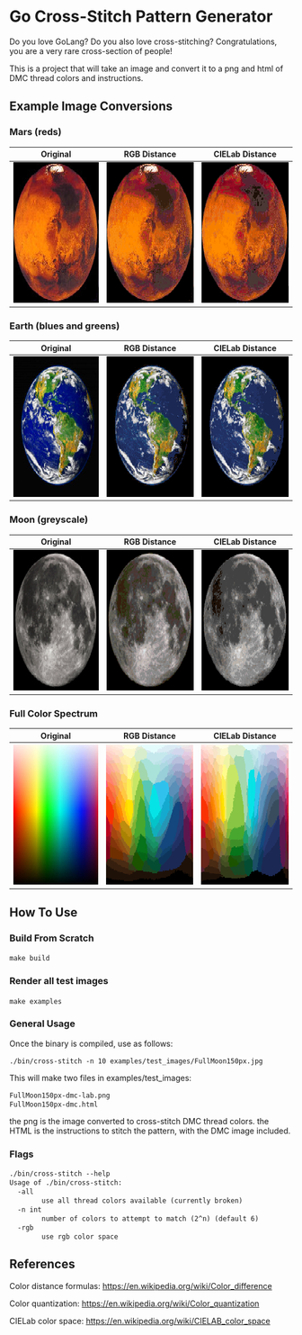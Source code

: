 # Go Cross-Stitch Pattern Generator
Do you love GoLang? Do you also love cross-stitching? Congratulations, you are a very rare cross-section of people!

This is a project that will take an image and convert it to a png and html of DMC thread colors and instructions.

## Example Image Conversions

### Mars (reds)
| Original | RGB Distance | CIELab Distance |
|:--:|:--:|:--:|
| <img src="https://github.com/lindsaylandry/go-cross-stitch/blob/master/examples/test_images/mars.jpg" height="250" style="image-rendering: pixelated;"> | <img src="https://github.com/lindsaylandry/go-cross-stitch/blob/master/examples/test_images/mars-dmc-rgb.png" height="250" style="image-rendering: pixelated;"> | <img src="https://github.com/lindsaylandry/go-cross-stitch/blob/master/examples/test_images/mars-dmc-lab.png" height="250" style="image-rendering: pixelated;">

### Earth (blues and greens)
| Original | RGB Distance | CIELab Distance |
|:--:|:--:|:--:|
| <img src="https://github.com/lindsaylandry/go-cross-stitch/blob/master/examples/test_images/earth200.jpg" height="250" style="image-rendering: pixelated;"> | <img src="https://github.com/lindsaylandry/go-cross-stitch/blob/master/examples/test_images/earth200-dmc-rgb.png" height="250" style="image-rendering: pixelated;"> | <img src="https://github.com/lindsaylandry/go-cross-stitch/blob/master/examples/test_images/earth200-dmc-lab.png" height="250" style="image-rendering: pixelated;">

### Moon (greyscale)
| Original | RGB Distance | CIELab Distance |
|:--:|:--:|:--:|
| <img src="https://github.com/lindsaylandry/go-cross-stitch/blob/master/examples/test_images/FullMoon150px.jpg" height="250" style="image-rendering: pixelated;"> | <img src="https://github.com/lindsaylandry/go-cross-stitch/blob/master/examples/test_images/FullMoon150px-dmc-rgb.png" height="250" style="image-rendering: pixelated;"> | <img src="https://github.com/lindsaylandry/go-cross-stitch/blob/master/examples/test_images/FullMoon150px-dmc-lab.png" height="250" style="image-rendering: pixelated;">

### Full Color Spectrum
| Original | RGB Distance | CIELab Distance |
|:--:|:--:|:--:|
| <img src="https://github.com/lindsaylandry/go-cross-stitch/blob/master/examples/test_images/colors.jpg" height="250" style="image-rendering: pixelated;"> | <img src="https://github.com/lindsaylandry/go-cross-stitch/blob/master/examples/test_images/colors-dmc-rgb.png" height="250" style="image-rendering: pixelated;"> | <img src="https://github.com/lindsaylandry/go-cross-stitch/blob/master/examples/test_images/colors-dmc-lab.png" height="250" style="image-rendering: pixelated;">

## How To Use

### Build From Scratch
```make build```

### Render all test images
```make examples```

### General Usage
Once the binary is compiled, use as follows:
```
./bin/cross-stitch -n 10 examples/test_images/FullMoon150px.jpg
```
This will make two files in examples/test_images:
```
FullMoon150px-dmc-lab.png
FullMoon150px-dmc.html
```
the png is the image converted to cross-stitch DMC thread colors.
the HTML is the instructions to stitch the pattern, with the DMC image included.

### Flags
```
./bin/cross-stitch --help
Usage of ./bin/cross-stitch:
  -all
    	use all thread colors available (currently broken)
  -n int
    	number of colors to attempt to match (2^n) (default 6)
  -rgb
    	use rgb color space
```

## References
Color distance formulas: https://en.wikipedia.org/wiki/Color_difference

Color quantization: https://en.wikipedia.org/wiki/Color_quantization

CIELab color space: https://en.wikipedia.org/wiki/CIELAB_color_space 
